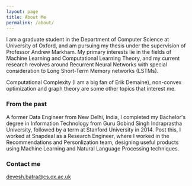 ```yaml
---
layout: page
title: About Me
permalink: /about/
---
```


I am a graduate student in the Department of Computer Science at University of Oxford, and am pursuing my thesis under the supervision of Professor Andrew Markham. My primary interests lie in the fields of Machine Learning and Computational Learning Theory, and my current research revolves around Recurrent Neural Networks with special consideration to Long Short-Term Memory networks (LSTMs).

Computational Complexity (I am a big fan of Erik Demaine), non-convex optimization and graph theory are some other topics that interest me.

### From the past

A former Data Engineer from New Delhi, India, I completed my Bachelor's degree in Information Technology from Guru Gobind Singh Indraprastha University, followed by a term at Stanford University in 2014. Post this, I worked at Snapdeal as a Research Engineer, where I worked in the Recommendations and Personlization team, designing useful products using Machine Learning and Natural Language Processing techniques.

### Contact me

[devesh.batra@cs.ox.ac.uk](mailto:devesh.batra@cs.ox.ac.uk)
